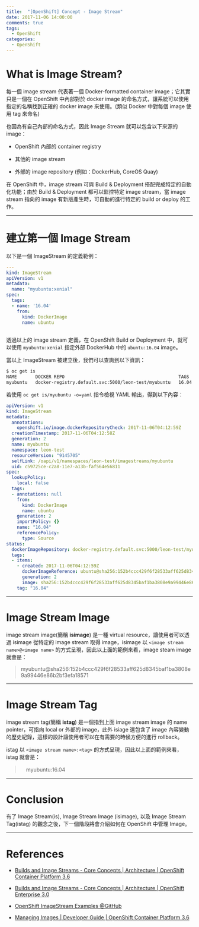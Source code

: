 ```yaml
---
title:  "[OpenShift] Concept - Image Stream"
date: 2017-11-06 14:00:00
comments: true
tags: 
  - OpenShift
categories: 
  - OpenShift
---
```


What is Image Stream?
=====================

每一個 image stream 代表著一個 Docker-formatted container image；它其實只是一個在 OpenShift 中內部對於 docker image 的命名方式，讓系統可以使用指定的名稱找到正確的 docker image 來使用。(類似 Docker 中對每個 image 使用 tag 來命名)

也因為有自己內部的命名方式，因此 Image Stream 就可以包含以下來源的 image：

- OpenShift 內部的 container registry

- 其他的 image stream

- 外部的 image repository (例如：DockerHub, CoreOS Quay)

在 OpenShift 中，image stream 可與 Build & Deployment 搭配完成特定的自動化功能；由於 Build & Deployment 都可以監控特定 image stream，當 image stream 指向的 image 有新版產生時，可自動的進行特定的 build or deploy 的工作。


----------------------------


建立第一個 Image Stream
=====================

以下是一個 ImageStream 的定義範例：

```yml
---
kind: ImageStream
apiVersion: v1
metadata:
  name: "myubuntu:xenial"
spec:
  tags:
  - name: '16.04'
    from:
      kind: DockerImage
      name: ubuntu
    
```

透過以上的 image stream 定義，在 OpenShift Build or Deployment 中，就可以使用 `myubuntu:xenial` 指定外部 DockerHub 中的 `ubuntu:16.04` image。

當以上 ImageStream 被建立後，我們可以查詢到以下資訊：

```bash
$ oc get is
NAME       DOCKER REPO                                           TAGS      UPDATED
myubuntu   docker-registry.default.svc:5000/leon-test/myubuntu   16.04     2 seconds ago
```

若使用 `oc get is/myubuntu -o=yaml` 指令檢視 YAML 輸出，得到以下內容：

```yaml
apiVersion: v1
kind: ImageStream
metadata:
  annotations:
    openshift.io/image.dockerRepositoryCheck: 2017-11-06T04:12:59Z
  creationTimestamp: 2017-11-06T04:12:58Z
  generation: 2
  name: myubuntu
  namespace: leon-test
  resourceVersion: "9145705"
  selfLink: /oapi/v1/namespaces/leon-test/imagestreams/myubuntu
  uid: c59725ce-c2a8-11e7-a13b-faf564e56811
spec:
  lookupPolicy:
    local: false
  tags:
  - annotations: null
    from:
      kind: DockerImage
      name: ubuntu
    generation: 2
    importPolicy: {}
    name: "16.04"
    referencePolicy:
      type: Source
status:
  dockerImageRepository: docker-registry.default.svc:5000/leon-test/myubuntu
  tags:
  - items:
    - created: 2017-11-06T04:12:59Z
      dockerImageReference: ubuntu@sha256:152b4ccc429f6f28533aff625d8345baf1ba3808e9a99446e86b2bf3efa18571
      generation: 2
      image: sha256:152b4ccc429f6f28533aff625d8345baf1ba3808e9a99446e86b2bf3efa18571
    tag: "16.04"
```


----------------------------


Image Stream Image
==================

image stream image(簡稱 **isimage**) 是一種 virtual resource，讓使用者可以透過 isimage 從特定的 image stream 取得 image，isimage 以 `<image stream name>@<image name>` 的方式呈現，因此以上面的範例來看，image steam image 就會是：

> myubuntu@sha256:152b4ccc429f6f28533aff625d8345baf1ba3808e9a99446e86b2bf3efa18571

----------------------------


Image Stream Tag
================

image stream tag(簡稱 **istag**) 是一個指到上面 image stream image 的 name pointer，可指向 local or 外部的 image，此外 isiage 還包含了 image 內容變動的歷史紀錄，這樣的設計讓使用者可以在有需要的時候方便的進行 rollback。

istag 以 `<image stream name>:<tag>` 的方式呈現，因此以上面的範例來看， istag 就會是：

>　myubuntu:16.04

----------------------------


Conclusion
==========

有了 Image Stream(is), Image Stream Image (isimage), 以及 Image Stream Tag(istag) 的觀念之後，下一個階段將會介紹如何在 OpenShift 中管理 Image。


----------------------------


References
==========

- [Builds and Image Streams - Core Concepts \| Architecture \| OpenShift Container Platform 3.6](https://docs.openshift.com/container-platform/3.6/architecture/core_concepts/builds_and_image_streams.html)

- [Builds and Image Streams - Core Concepts \| Architecture \| OpenShift Enterprise 3.0](https://docs.openshift.com/enterprise/3.0/architecture/core_concepts/builds_and_image_streams.html)

- [OpenShift ImageStream Examples @GitHub](https://github.com/openshift/origin/tree/master/examples/image-streams)

- [Managing Images \| Developer Guide \| OpenShift Container Platform 3.6](https://docs.openshift.com/container-platform/3.6/dev_guide/managing_images.html)
